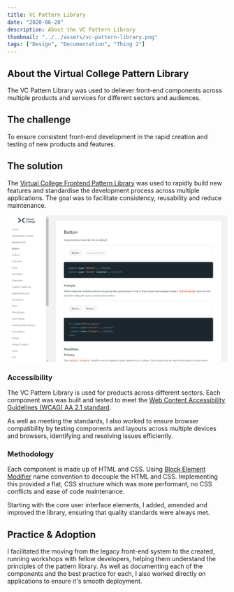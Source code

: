```yaml
---
title: VC Pattern Library
date: "2020-06-20"
description: About the VC Pattern Library
thumbnail: "../../assets/vc-pattern-library.png"
tags: ["Design", "Documentation", "Thing 2"]
---
```


## About the Virtual College Pattern Library
The VC Pattern Library was used to deliever front-end components across multiple products and services for different sectors and audiences. 

## The challenge
To ensure consistent front-end development in the rapid creation and testing of new products and features.

## The solution
The [Virtual College Frontend Pattern Library](https://virtualcollege.github.io/vc-app-patterns/#/) was used to rapidly build new features and standardise the development process across multiple applications. The goal was to facilitate consistency, reusability and reduce maintenance.

![Pattern Library](./pattern-library.png)

### Accessibility
The VC Pattern Library is used for products across different sectors. Each component was was built and tested to meet the [Web Content Accessibility Guidelines (WCAG) AA 2.1 standard](https://www.w3.org/WAI/standards-guidelines/wcag/).

As well as meeting the standards, I also worked to ensure browser compatibility by testing components and layouts across multiple devices and browsers, identifying and resolving issues efficiently. 

### Methodology
Each component is made up of HTML and CSS. Using [Block Element Modifier](http://getbem.com/) name convention to decouple the HTML and CSS. Implementing this provided a flat, CSS structure which was more performant, no CSS conflicts and ease of code maintenance.

Starting with the core user interface elements, I added, amended and improved the library, ensuring that quality standards were always met.

## Practice & Adoption
I facilitated the moving from the legacy front-end system to the created, running workshops with fellow developers, helping them understand the principles of the pattern library. As well as documenting each of the components and the best practice for each, I also worked directly on applications to ensure it's smooth deployment. 
